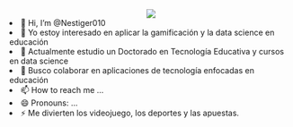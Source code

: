 <div id="header" align="center">
	<img src="[https://www.canva.com/design/DAF_7wsYXdE/G9z0-N10EZ7LNptESLeFXw/view?utm_content=DAF_7wsYXdE&utm_campaign=designshare&utm_medium=link&utm_source=editor](https://www.canva.com/design/DAF_7wsYXdE/OfScmPdHc-kEjpt3iaI4tQ/edit)"/>
</div

- 👋 Hi, I’m @Nestiger010
- 👀 Yo estoy interesado en aplicar la gamificación y la data science en educación 
- 🌱 Actualmente estudio un Doctorado en Tecnología Educativa y cursos en data science
- 💞️ Busco colaborar en aplicaciones de tecnología enfocadas en educación
- 📫 How to reach me ...
- 😄 Pronouns: ...
- ⚡ Me divierten los videojuego, los deportes y las apuestas.

<!---
Nestiger010/Nestiger010 is a ✨ special ✨ repository because its `README.md` (this file) appears on your GitHub profile.
You can click the Preview link to take a look at your changes.
--->

